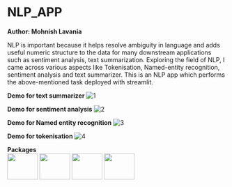 # NLP_APP
**Author: Mohnish Lavania**

NLP is important because it helps resolve ambiguity in language and adds useful numeric structure to the data for many downstream applications such as sentiment analysis, text summarization.
Exploring the field of NLP, I came across various aspects like Tokenisation, Named-entity recognition, sentiment analysis and text summarizer.
This is an NLP app which performs the above-mentioned task deployed with streamlit.

**Demo for text summarizer**
![1](https://user-images.githubusercontent.com/58522660/107850884-cd2f2480-6e2b-11eb-86da-1b1d00191db8.png)

**Demo for sentiment analysis**
![2](https://user-images.githubusercontent.com/58522660/107850885-cdc7bb00-6e2b-11eb-826f-4f872b654e68.png)

**Demo for Named entity recognition**
![3](https://user-images.githubusercontent.com/58522660/107850880-cbfdf780-6e2b-11eb-89c4-03f293d0fbcd.png)

**Demo for tokenisation**
![4](https://user-images.githubusercontent.com/58522660/107850882-cc968e00-6e2b-11eb-8931-a737615bd7f5.png)

**Packages**
<br>
<img src="https://upload.wikimedia.org/wikipedia/commons/thumb/1/1a/NumPy_logo.svg/1280px-NumPy_logo.svg.png" width=70 height=60>
<img src="https://assets.website-files.com/5dc3b47ddc6c0c2a1af74ad0/5e18182db827fa0659541754_RGB_Logo_Vertical_Color_Light_Bg.png" width=70 height=60>
<img src="https://radimrehurek.com/gensim_3.8.3/_static/images/gensim.png" width=70 height=60>
<img src="https://upload.wikimedia.org/wikipedia/commons/thumb/8/88/SpaCy_logo.svg/1200px-SpaCy_logo.svg.png" width=70 height=60>
